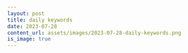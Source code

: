 ```yaml
---
layout: post
title: daily keywords
date: 2023-07-28
content_url: assets/images/2023-07-28-daily-keywords.png
is_image: true
---
```

